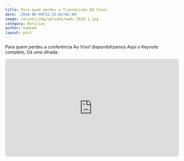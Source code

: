 ```yaml
---
title: Para quem perdeu a Transmissão AO Vivo!
date: '2018-06-04T22:25:01+02:00'
image: /assets/img/uploads/wwdc-2018-1.jpg
category: Noticias
author: nadeem
layout: post
---
```

Para quem perdeu a conferência Ao Vivo! disponibilizamos Aqui o Keynote completo, Dá uma olhada:

<iframe width="560" height="315" src="https://www.youtube.com/embed/fWSsEQzRnOw" frameborder="0" allow="autoplay; encrypted-media" allowfullscreen></iframe>
